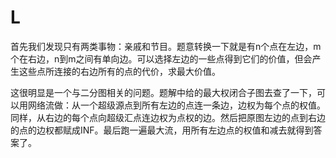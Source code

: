 # L

首先我们发现只有两类事物：亲戚和节目。题意转换一下就是有n个点在左边，m个在右边，n到m之间有单向边。可以选择左边的一些点得到它们的价值，但会产生这些点所连接的右边所有的点的代价，求最大价值。

这很明显是一个与二分图相关的问题。题解中给的最大权闭合子图去查了一下，可以用网络流做：从一个超级源点到所有左边的点连一条边，边权为每个点的权值。同样，从右边的每个点向超级汇点连边权为点权的边。然后把原图左边的点到右边的点的边权都赋成INF。最后跑一遍最大流，用所有左边点的权值和减去就得到答案了。
